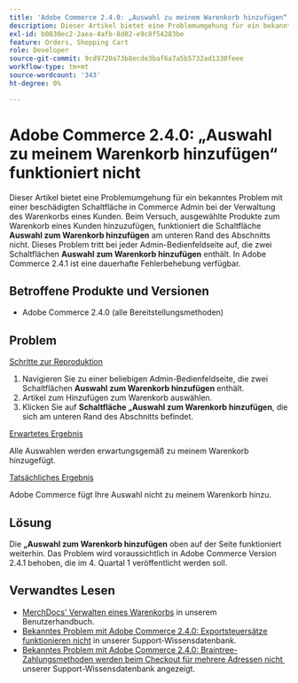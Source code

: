 ```yaml
---
title: 'Adobe Commerce 2.4.0: „Auswahl zu meinem Warenkorb hinzufügen“ funktioniert nicht'
description: Dieser Artikel bietet eine Problemumgehung für ein bekanntes Problem mit einer beschädigten Schaltfläche in Commerce Admin bei der Verwaltung des Warenkorbs eines Kunden. Beim Versuch, ausgewählte Produkte zum Warenkorb eines Kunden hinzuzufügen, funktioniert die Schaltfläche **Auswahl zum Warenkorb hinzufügen** am unteren Rand des Abschnitts nicht. Dieses Problem tritt bei jeder Admin-Bedienfeldseite auf, die zwei Schaltflächen **Auswahl zum Warenkorb hinzufügen** enthält. In Adobe Commerce 2.4.1 ist eine dauerhafte Fehlerbehebung verfügbar.
exl-id: b0830ec2-2aea-4afb-8d02-e9c8f54283be
feature: Orders, Shopping Cart
role: Developer
source-git-commit: 9cd9720a73b8ecde3baf6a7a5b5732ad1330feee
workflow-type: tm+mt
source-wordcount: '343'
ht-degree: 0%

---
```


# Adobe Commerce 2.4.0: „Auswahl zu meinem Warenkorb hinzufügen“ funktioniert nicht

Dieser Artikel bietet eine Problemumgehung für ein bekanntes Problem mit einer beschädigten Schaltfläche in Commerce Admin bei der Verwaltung des Warenkorbs eines Kunden. Beim Versuch, ausgewählte Produkte zum Warenkorb eines Kunden hinzuzufügen, funktioniert die Schaltfläche **Auswahl zum Warenkorb hinzufügen** am unteren Rand des Abschnitts nicht. Dieses Problem tritt bei jeder Admin-Bedienfeldseite auf, die zwei Schaltflächen **Auswahl zum Warenkorb hinzufügen** enthält. In Adobe Commerce 2.4.1 ist eine dauerhafte Fehlerbehebung verfügbar.

## Betroffene Produkte und Versionen

* Adobe Commerce 2.4.0 (alle Bereitstellungsmethoden)

## Problem

<u>Schritte zur Reproduktion</u>

1. Navigieren Sie zu einer beliebigen Admin-Bedienfeldseite, die zwei Schaltflächen **Auswahl zum Warenkorb hinzufügen** enthält.
1. Artikel zum Hinzufügen zum Warenkorb auswählen.
1. Klicken Sie auf **Schaltfläche „Auswahl zum Warenkorb hinzufügen**, die sich am unteren Rand des Abschnitts befindet.

<u>Erwartetes Ergebnis</u>

Alle Auswahlen werden erwartungsgemäß zu meinem Warenkorb hinzugefügt.

<u>Tatsächliches Ergebnis</u>

Adobe Commerce fügt Ihre Auswahl nicht zu meinem Warenkorb hinzu.

## Lösung

Die **„Auswahl zum Warenkorb hinzufügen** oben auf der Seite funktioniert weiterhin. Das Problem wird voraussichtlich in Adobe Commerce Version 2.4.1 behoben, die im 4. Quartal 1 veröffentlicht werden soll.

## Verwandtes Lesen

* [MerchDocs&#39; Verwalten eines Warenkorbs](https://experienceleague.adobe.com/de/docs/commerce-admin/stores-sales/point-of-purchase/assist/shopping-assisted-cart-manage) in unserem Benutzerhandbuch.
* [Bekanntes Problem mit Adobe Commerce 2.4.0: Exportsteuersätze funktionieren nicht](/help/troubleshooting/miscellaneous/magento-2-4-0-known-issue-export-tax-rates-does-not-work.md) in unserer Support-Wissensdatenbank.
* [Bekanntes Problem mit Adobe Commerce 2.4.0: Braintree-Zahlungsmethoden werden beim Checkout für mehrere Adressen nicht &#x200B;](/help/troubleshooting/payments/magento-2-4-0-braintree-not-in-multiple-addresses-checkout.md) unserer Support-Wissensdatenbank angezeigt.
